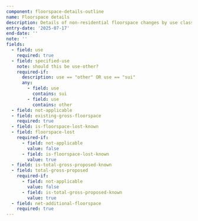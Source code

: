 ```yaml
---
component: floorspace-details-outline
name: Floorspace details
description: Details of non-residential floorspace changes by use class including existing, lost, and proposed amounts. Specifically for outline applications
entry-date: '2025-07-17'
end-date: ''
note: ''
fields:
  - field: use
    required: true
  - field: specified-use
    note: should this be use-other?
    required-if:
      description: use == "other" OR use == "sui"
      any:
        - field: use
          contains: sui
        - field: use
          contains: other
  - field: not-applicable
  - field: existing-gross-floorspace
    required: true
  - field: is-floorspace-lost-known
  - field: floorspace-lost
    required-if:
      - field: not-applicable
        value: false
      - field: is-floorspace-lost-known
        value: true
  - field: is-total-gross-proposed-known
  - field: total-gross-proposed
    required-if:
      - field: not-applicable
        value: false
      - field: is-total-gross-proposed-known
        value: true
  - field: net-additional-floorspace
    required: true
---
```


